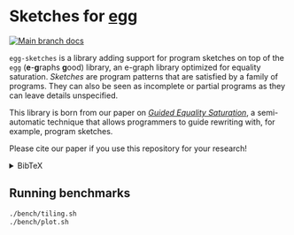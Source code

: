 # Sketches for [egg](https://github.com/egraphs-good/egg)

[![Main branch docs](https://img.shields.io/badge/docs-main-blue)](https://bastacyclop.github.io/egg-sketches/egg_sketches)

`egg-sketches` is a library adding support for program sketches on top of the `egg` (**e**-**g**raphs **g**ood) library,
an e-graph library optimized for equality saturation.
*Sketches* are program patterns that are satisfied by a family of programs.
They can also be seen as incomplete or partial programs as they can leave details unspecified.

This library is born from our paper on [*Guided Equality Saturation*](https://doi.org/10.1145/3632900),
a semi-automatic technique that allows programmers to guide rewriting with, for example, program sketches.

Please cite our paper if you use this repository for your research!

<details class="bibtex">
    <summary>BibTeX</summary>
    <code><pre>@article{2024-guided-eqsat,
author = {Koehler, Thomas and Goens, Andr\'{e}s and Bhat, Siddharth and Grosser, Tobias and Trinder, Phil and Steuwer, Michel},
title = {Guided Equality Saturation},
year = {2024},
issue_date = {January 2024},
publisher = {Association for Computing Machinery},
address = {New York, NY, USA},
volume = {8},
number = {POPL},
url = {https://doi.org/10.1145/3632900},
doi = {10.1145/3632900},
journal = {Proc. ACM Program. Lang.},
month = {jan},
articleno = {58},
numpages = {32},
keywords = {theorem provers, e-graphs, equality saturation, optimizing compilers}
}
</pre></code>
</details>

## Running benchmarks

```sh
./bench/tiling.sh
./bench/plot.sh
```
